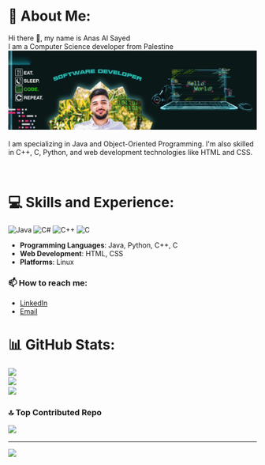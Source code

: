 # 💫 About Me:
Hi there 👋, my name is Anas Al Sayed<br>  I am a Computer Science developer from Palestine<br>![ I am a Computer Science developer from Palestine](https://github.com/AnasAlSayed18/AnasAlSayed18/blob/main/IMG_0119.JPEG.jpg)<br><br>I am  specializing in Java and Object-Oriented Programming. I'm also skilled in C++, C, Python, and web development technologies like HTML and CSS.<br><br><br>


# 💻 Skills and Experience:
![Java](https://img.shields.io/badge/java-%23ED8B00.svg?style=flat&logo=openjdk&logoColor=white) ![C#](https://img.shields.io/badge/c%23-%23239120.svg?style=flat&logo=csharp&logoColor=white) ![C++](https://img.shields.io/badge/c++-%2300599C.svg?style=flat&logo=c%2B%2B&logoColor=white) ![C](https://img.shields.io/badge/c-%2300599C.svg?style=flat&logo=c&logoColor=white)
- **Programming Languages**: Java, Python, C++, C
- **Web Development**: HTML, CSS
- **Platforms**: Linux

### 📫 How to reach me:
- [LinkedIn](https://www.linkedin.com/in/anas-al-sayed-97b618305/)
- [Email](anasalsayed14@gmail.com)

# 📊 GitHub Stats:
![](https://github-readme-stats.vercel.app/api?username=Anasalsayed18&theme=transparent&hide_border=false&include_all_commits=false&count_private=false)<br/>
![](https://github-readme-streak-stats.herokuapp.com/?user=Anasalsayed18&theme=transparent&hide_border=false)<br/>
![](https://github-readme-stats.vercel.app/api/top-langs/?username=Anasalsayed18&theme=transparent&hide_border=false&include_all_commits=false&count_private=false&layout=compact)

### 🔝 Top Contributed Repo
![](https://github-contributor-stats.vercel.app/api?username=Anasalsayed18&limit=5&theme=transparent&combine_all_yearly_contributions=true)

---
[![](https://visitcount.itsvg.in/api?id=Anasalsayed18&icon=0&color=0)](https://visitcount.itsvg.in)
<!-- Proudly created with GPRM ( https://gprm.itsvg.in ) -->
